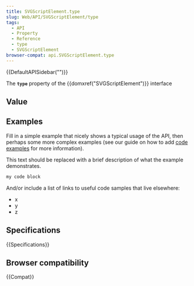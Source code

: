 ```yaml
---
title: SVGScriptElement.type
slug: Web/API/SVGScriptElement/type
tags:
  - API
  - Property
  - Reference
  - type
  - SVGScriptElement
browser-compat: api.SVGScriptElement.type
---
```

{{DefaultAPISidebar("")}}

The **`type`** property of the {{domxref("SVGScriptElement")}} interface 

## Value



## Examples

Fill in a simple example that nicely shows a typical usage of the API, then perhaps some more complex examples (see our guide on how to add [code examples](/en-US/docs/MDN/Contribute/Structures/Code_examples) for more information).

This text should be replaced with a brief description of what the example demonstrates.

```js
my code block
```

And/or include a list of links to useful code samples that live elsewhere:

*   x
*   y
*   z

## Specifications

{{Specifications}}

## Browser compatibility

{{Compat}}


